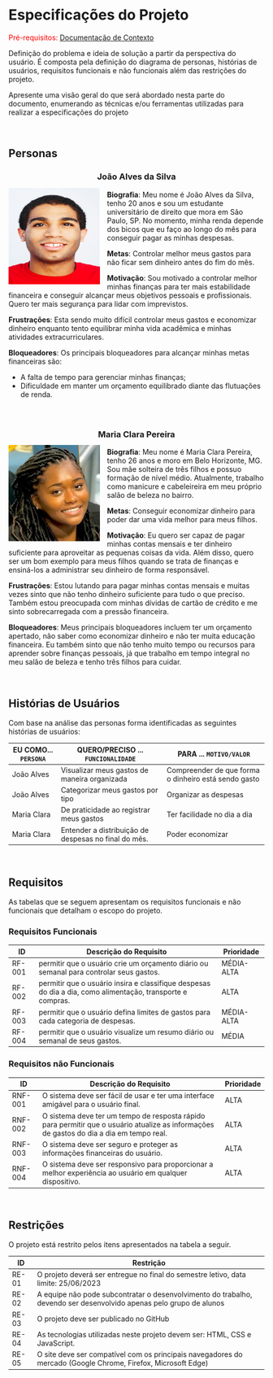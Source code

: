 # Especificações do Projeto

<span style="color:red">Pré-requisitos: <a href="1-Documentação de Contexto.md"> Documentação de Contexto</a></span>

Definição do problema e ideia de solução a partir da perspectiva do usuário. É composta pela definição do  diagrama de personas, histórias de usuários, requisitos funcionais e não funcionais além das restrições do projeto.

Apresente uma visão geral do que será abordado nesta parte do documento, enumerando as técnicas e/ou ferramentas utilizadas para realizar a especificações do projeto

 <br /> 

## Personas


 **<h3 align="center" >João Alves da Silva</h3 >**
 
 <img align="left" width="180px" height="190px" style="margin:-5px 1em 0 auto" src="img/persona3.jpeg"> **Biografia**: Meu nome é João Alves da Silva, tenho 20 anos e sou um estudante universitário de direito que mora em São Paulo, SP. No momento, minha renda depende dos bicos que eu faço ao longo do mês para conseguir pagar as minhas despesas.

**Metas**:
Controlar melhor meus gastos para não ficar sem dinheiro antes do fim do mês.

**Motivação**:
Sou motivado a controlar melhor minhas finanças para ter mais estabilidade financeira e conseguir alcançar meus objetivos pessoais e profissionais. Quero ter mais segurança para lidar com imprevistos.


**Frustrações**:
Esta sendo muito difícil controlar meus gastos e economizar dinheiro enquanto tento equilibrar minha vida acadêmica e minhas atividades extracurriculares.

**Bloqueadores**:
Os principais bloqueadores para alcançar minhas metas financeiras são:
* A falta de tempo para gerenciar minhas finanças; 
* Dificuldade em manter um orçamento equilibrado diante das flutuações de renda.
 <br /> 
 
##

 **<h3 align="center" >Maria Clara Pereira </h3 >**
 
<img align="left" width="180px" height="190px" style="margin:-5px 1em 0 auto" src="img/persona2.jpeg"> **Biografia**: Meu nome é Maria Clara Pereira, tenho 26 anos e moro em Belo Horizonte, MG. Sou mãe solteira de três filhos e possuo formação de nível médio. Atualmente, trabalho como manicure e cabeleireira em meu próprio salão de beleza no bairro.

**Metas**: Conseguir economizar dinheiro para poder dar uma vida melhor para meus filhos.

**Motivação**:
Eu quero ser capaz de pagar minhas contas mensais e ter dinheiro suficiente para aproveitar as pequenas coisas da vida. Além disso, quero ser um bom exemplo para meus filhos quando se trata de finanças e ensiná-los a administrar seu dinheiro de forma responsável.


**Frustrações**:
Estou lutando para pagar minhas contas mensais e muitas vezes sinto que não tenho dinheiro suficiente para tudo o que preciso. Também estou preocupada com minhas dívidas de cartão de crédito e me sinto sobrecarregada com a pressão financeira. 

**Bloqueadores**:
Meus principais bloqueadores incluem ter um orçamento apertado, não saber como economizar dinheiro e não ter muita educação financeira. Eu também sinto que não tenho muito tempo ou recursos para aprender sobre finanças pessoais, já que trabalho em tempo integral no meu salão de beleza e tenho três filhos para cuidar.


 <br />         
 
 
## Histórias de Usuários

Com base na análise das personas forma identificadas as seguintes histórias de usuários:

|EU COMO... `PERSONA`| QUERO/PRECISO ... `FUNCIONALIDADE` |PARA ... `MOTIVO/VALOR`                 |
|--------------------|------------------------------------|----------------------------------------|
| João Alves | Visualizar meus gastos de maneira organizada | Compreender de que forma o dinheiro está sendo gasto  |
| João Alves | Categorizar meus gastos por tipo | Organizar as despesas  |
| Maria Clara| De praticidade ao registrar meus gastos | Ter facilidade no dia a dia |
| Maria Clara | Entender a distribuição de despesas no final do mês. | Poder economizar |

 <br /> 
 
 

## Requisitos

As tabelas que se seguem apresentam os requisitos funcionais e não funcionais que detalham o escopo do projeto.

### Requisitos Funcionais

|ID    | Descrição do Requisito  | Prioridade |
|------|-----------------------------------------|----|
|RF-001| permitir que o usuário crie um orçamento diário ou semanal para controlar seus gastos. | MÉDIA-ALTA | 
|RF-002| permitir que o usuário insira e classifique despesas do dia a dia, como alimentação, transporte e compras. | ALTA | 
|RF-003| permitir que o usuário defina limites de gastos para cada categoria de despesas. | MÉDIA-ALTA |
|RF-004| permitir que o usuário visualize um resumo diário ou semanal de seus gastos. | MÉDIA |


### Requisitos não Funcionais

|ID     | Descrição do Requisito  |Prioridade |
|-------|-------------------------|----|
|RNF-001| O sistema deve ser fácil de usar e ter uma interface amigável para o usuário final. | ALTA | 
|RNF-002| O sistema deve ter um tempo de resposta rápido para permitir que o usuário atualize as informações de gastos do dia a dia em tempo real. |  ALTA | 
|RNF-003| O sistema deve ser seguro e proteger as informações financeiras do usuário. |  ALTA | 
|RNF-004| O sistema deve ser responsivo para proporcionar a melhor experiência ao usuário em qualquer dispositivo. |  ALTA | 


 <br /> 
 
 
## Restrições

O projeto está restrito pelos itens apresentados na tabela a seguir.

|ID| Restrição                                             |
|--|-------------------------------------------------------|
|RE-01| O projeto deverá ser entregue no final do semestre letivo, data limite: 25/06/2023|
|RE-02| A equipe não pode subcontratar o desenvolvimento do trabalho, devendo ser desenvolvido apenas pelo grupo de alunos |
|RE-03| O projeto deve ser publicado no GitHub |
|RE-04| As tecnologias utilizadas neste projeto devem ser: HTML, CSS e JavaScript.|
|RE-05| O site deve ser compatível com os principais navegadores do mercado (Google Chrome, Firefox, Microsoft Edge)  |
